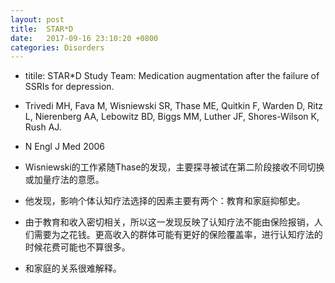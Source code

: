 ```yaml
---
layout: post
title:  STAR*D
date:   2017-09-16 23:10:20 +0800
categories: Disorders
---
```


* titile: STAR*D Study Team: Medication augmentation after the failure of
SSRIs for depression.
*  Trivedi MH, Fava M, Wisniewski SR, Thase ME, Quitkin F, Warden D, Ritz L, Nierenberg AA, Lebowitz BD, Biggs MM, Luther JF, Shores-Wilson K, Rush AJ.
* N Engl J Med 2006


* Wisniewski的工作紧随Thase的发现，主要探寻被试在第二阶段接收不同切换或加量疗法的意愿。
* 他发现，影响个体认知疗法选择的因素主要有两个：教育和家庭抑郁史。
* 由于教育和收入密切相关，所以这一发现反映了认知疗法不能由保险报销，人们需要为之花钱。更高收入的群体可能有更好的保险覆盖率，进行认知疗法的时候花费可能也不算很多。
* 和家庭的关系很难解释。
